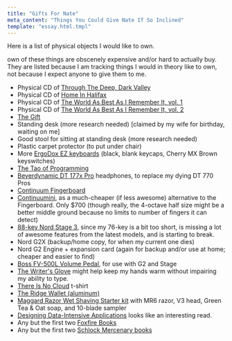 ```yaml
---
title: "Gifts For Nate"
meta_content: "Things You Could Give Nate If So Inclined"
template: "essay.html.tmpl"
---
```


Here is a list of physical objects I would like to own.

own of these things are obscenely expensive and/or hard to actually buy. They
are listed because I am tracking things I would in theory like to own, not
because I expect anyone to give them to me.

* Physical CD of [Through The Deep, Dark Valley](https://music.theohhellos.com/album/through-the-deep-dark-valley)
* Physical CD of [Home In Halifax](https://www.amazon.com/Home-Halifax-STAN-ROGERS/dp/B000003BU3)
* Physical CD of [The World As Best As I Remember It, vol. 1](https://www.amazon.com/World-As-Best-Remember/dp/B0000004RU)
* Physical CD of [The World As Best As I Remember It, vol. 2](https://www.amazon.com/World-As-Best-Remember-Vol/dp/B00138D4UG)
* [The Gift](https://www.amazon.com/Gift-Creativity-Artist-Modern-World/dp/0307279502)
* Standing desk (more research needed) [claimed by my wife for birthday, waiting on me]
* Good stool for sitting at standing desk (more research needed)
* Plastic carpet protector (to put under chair)
* More [ErgoDox EZ keyboards](https://ergodox-ez.com/collections/frontpage/products/ergodox-ez-original-standalone?variant=40172496643) (black, blank keycaps, Cherry MX Brown keyswitches)
* [The Tao of Programming](http://www.amazon.com/The-Tao-Programming-Geoffrey-James/dp/0931137071)
* [Beyerdynamic DT 177x
  Pro](https://drop.com/buy/massdrop-x-beyerdynamic-dt177x-go-headphones)
  headphones, to replace my dying DT 770 Pros
* [Continuum Fingerboard](https://www.hakenaudio.com/continuum-fingerboard/)
* [Continuumini](https://www.hakenaudio.com/continuumini/), as a much-cheaper
  (if less awesome) alternative to the Fingerboard. Only $700 (though really,
  the 4-octave half size might be a better middle ground because no limits to
  number of fingers it can detect)
* [88-key Nord Stage 3](https://www.nordkeyboards.com/products/nord-stage-3),
  since my 76-key is a bit too short, is missing a lot of awesome features from
  the latest models, and is starting to break.
* Nord G2X (backup/home copy, for when my current one dies)
* Nord G2 Engine + expansion card (again for backup and/or use at home; cheaper
  and easier to find)
* [Boss FV-500L Volume Pedal](https://www.sweetwater.com/store/detail/FV500L),
  for use with G2 and Stage
* [The Writer's Glove](https://thewritersglove.com/) might help keep my hands
  warm without impairing my ability to type.
* [There Is No Cloud](https://shop.spreadshirt.co.uk/chriswatterston/there+is+no+cloud+t-shirt+heather+blue-A108460005)
  t-shirt
* [The Ridge Wallet (aluminum)](https://gallantry.com/products/the-ridge-aluminum-wallet-cash-strap-black)
* [Maggard Razor Wet Shaving Starter
  kit](https://www.maggardrazors.com/product/budget-starter-kit/) with MR6
  razor, V3 head, Green Tea & Oat soap, and 10-blade sampler
* [Designing Data-Intensive Applications](https://dataintensive.net/) looks like
  an interesting read.
* Any but the first two [Foxfire
  Books](https://www.amazon.com/gp/bookseries/B00CJDHL4Y/ref=dp_st_0385073534)
* Any but the first two [Schlock Mercenary books](https://shop.schlockmercenary.com/collections/schlock-mercenary-books)
